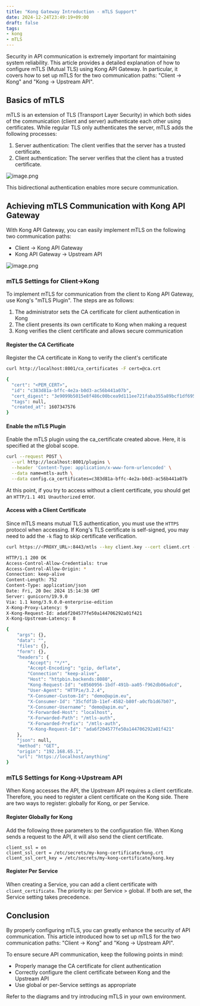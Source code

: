 ```yaml
---
title: "Kong Gateway Introduction - mTLS Support"
date: 2024-12-24T23:49:19+09:00
draft: false
tags:
- kong
- mTLS
---
```


Security in API communication is extremely important for maintaining system reliability. This article provides a detailed explanation of how to configure mTLS (Mutual TLS) using Kong API Gateway. In particular, it covers how to set up mTLS for the two communication paths: "Client -> Kong" and "Kong -> Upstream API".

## Basics of mTLS

mTLS is an extension of TLS (Transport Layer Security) in which both sides of the communication (client and server) authenticate each other using certificates. While regular TLS only authenticates the server, mTLS adds the following processes:

1. Server authentication: The client verifies that the server has a trusted certificate.
2. Client authentication: The server verifies that the client has a trusted certificate.

![image.png](https://qiita-image-store.s3.ap-northeast-1.amazonaws.com/0/2679136/187fa523-3a2c-72f0-1e0b-d205c9f9a4cd.png)

This bidirectional authentication enables more secure communication.

## Achieving mTLS Communication with Kong API Gateway

With Kong API Gateway, you can easily implement mTLS on the following two communication paths:

- Client → Kong API Gateway
- Kong API Gateway → Upstream API

![image.png](https://qiita-image-store.s3.ap-northeast-1.amazonaws.com/0/2679136/1eb6b790-1f9d-e99a-7d29-fd6811ac97b6.png)

### mTLS Settings for Client->Kong

To implement mTLS for communication from the client to Kong API Gateway, use Kong's "mTLS Plugin". The steps are as follows:

1. The administrator sets the CA certificate for client authentication in Kong
2. The client presents its own certificate to Kong when making a request
3. Kong verifies the client certificate and allows secure communication

#### Register the CA Certificate

Register the CA certificate in Kong to verify the client's certificate

```bash
curl http://localhost:8001/ca_certificates -F cert=@ca.crt

{
  "cert": "<PEM_CERT>",
  "id": "c383d81a-bffc-4e2a-b0d3-ac56b441a07b",
  "cert_digest": "3e9099b5015e8f486c00bcea9d111ee721faba355a89bcf1df69561e3dc6325c",
  "tags": null,
  "created_at": 1607347576
}
```

#### Enable the mTLS Plugin

Enable the mTLS plugin using the ca_certificate created above. Here, it is specified at the global scope.

```bash
curl --request POST \
  --url http://localhost:8001/plugins \
  --header 'Content-Type: application/x-www-form-urlencoded' \
  --data name=mtls-auth \
  --data config.ca_certificates=c383d81a-bffc-4e2a-b0d3-ac56b441a07b
```

At this point, if you try to access without a client certificate, you should get an `HTTP/1.1 401 Unauthorized` error.

#### Access with a Client Certificate

Since mTLS means mutual TLS authentication, you must use the `HTTPS` protocol when accessing. If Kong's TLS certificate is self-signed, you may need to add the `-k` flag to skip certificate verification.

```bash
curl https://<PROXY_URL>:8443/mtls --key client.key --cert client.crt -k
```

```bash
HTTP/1.1 200 OK
Access-Control-Allow-Credentials: true
Access-Control-Allow-Origin: *
Connection: keep-alive
Content-Length: 752
Content-Type: application/json
Date: Fri, 20 Dec 2024 15:14:38 GMT
Server: gunicorn/19.9.0
Via: 1.1 kong/3.9.0.0-enterprise-edition
X-Kong-Proxy-Latency: 9
X-Kong-Request-Id: ada6f204577fe50a144706292a01f421
X-Kong-Upstream-Latency: 8

{
    "args": {},
    "data": "",
    "files": {},
    "form": {},
    "headers": {
        "Accept": "*/*",
        "Accept-Encoding": "gzip, deflate",
        "Connection": "keep-alive",
        "Host": "httpbin.backends:8080",
        "Kong-Request-Id": "e8560956-1bdf-491b-aa05-f962db06adcd",
        "User-Agent": "HTTPie/3.2.4",
        "X-Consumer-Custom-Id": "demo@apim.eu",
        "X-Consumer-Id": "35cfdf1b-11ef-4582-b80f-a0cfb1d67b07",
        "X-Consumer-Username": "demo@apim.eu",
        "X-Forwarded-Host": "localhost",
        "X-Forwarded-Path": "/mtls-auth",
        "X-Forwarded-Prefix": "/mtls-auth",
        "X-Kong-Request-Id": "ada6f204577fe50a144706292a01f421"
    },
    "json": null,
    "method": "GET",
    "origin": "192.168.65.1",
    "url": "https://localhost/anything"
}

```

### mTLS Settings for Kong->Upstream API

When Kong accesses the API, the Upstream API requires a client certificate. Therefore, you need to register a client certificate on the Kong side. There are two ways to register: globally for Kong, or per Service.

#### Register Globally for Kong

Add the following three parameters to the configuration file. When Kong sends a request to the API, it will also send the client certificate.

```/etc/kong/kong.conf:
client_ssl = on
client_ssl_cert = /etc/secrets/my-kong-certificate/kong.crt
client_ssl_cert_key = /etc/secrets/my-kong-certificate/kong.key
```

#### Register Per Service

When creating a Service, you can add a client certificate with `client_certificate`.
The priority is: per Service > global. If both are set, the Service setting takes precedence.

## Conclusion

By properly configuring mTLS, you can greatly enhance the security of API communication. This article introduced how to set up mTLS for the two communication paths: "Client -> Kong" and "Kong -> Upstream API".

To ensure secure API communication, keep the following points in mind:

- Properly manage the CA certificate for client authentication
- Correctly configure the client certificate between Kong and the Upstream API
- Use global or per-Service settings as appropriate

Refer to the diagrams and try introducing mTLS in your own environment.
